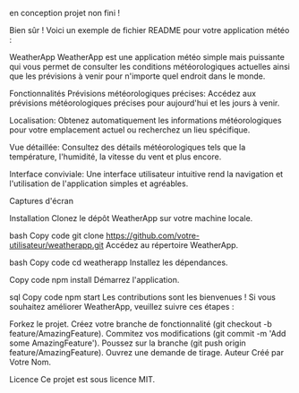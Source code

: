 en conception projet non fini !


Bien sûr ! Voici un exemple de fichier README pour votre application météo :

WeatherApp
WeatherApp est une application météo simple mais puissante qui vous permet de consulter les conditions météorologiques actuelles ainsi que les prévisions à venir pour n'importe quel endroit dans le monde.

Fonctionnalités
Prévisions météorologiques précises: Accédez aux prévisions météorologiques précises pour aujourd'hui et les jours à venir.

Localisation: Obtenez automatiquement les informations météorologiques pour votre emplacement actuel ou recherchez un lieu spécifique.

Vue détaillée: Consultez des détails météorologiques tels que la température, l'humidité, la vitesse du vent et plus encore.

Interface conviviale: Une interface utilisateur intuitive rend la navigation et l'utilisation de l'application simples et agréables.

Captures d'écran


Installation
Clonez le dépôt WeatherApp sur votre machine locale.

bash
Copy code
git clone https://github.com/votre-utilisateur/weatherapp.git
Accédez au répertoire WeatherApp.

bash
Copy code
cd weatherapp
Installez les dépendances.

Copy code
npm install
Démarrez l'application.

sql
Copy code
npm start
Les contributions sont les bienvenues ! Si vous souhaitez améliorer WeatherApp, veuillez suivre ces étapes :

Forkez le projet.
Créez votre branche de fonctionnalité (git checkout -b feature/AmazingFeature).
Commitez vos modifications (git commit -m 'Add some AmazingFeature').
Poussez sur la branche (git push origin feature/AmazingFeature).
Ouvrez une demande de tirage.
Auteur
Créé par Votre Nom.

Licence
Ce projet est sous licence MIT.

